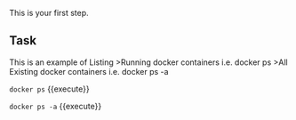 This is your first step.

## Task

This is an example of Listing 
	>Running docker containers i.e. docker ps
	>All Existing docker containers i.e. docker ps -a

`docker ps` {{execute}}

`docker ps -a` {{execute}}
